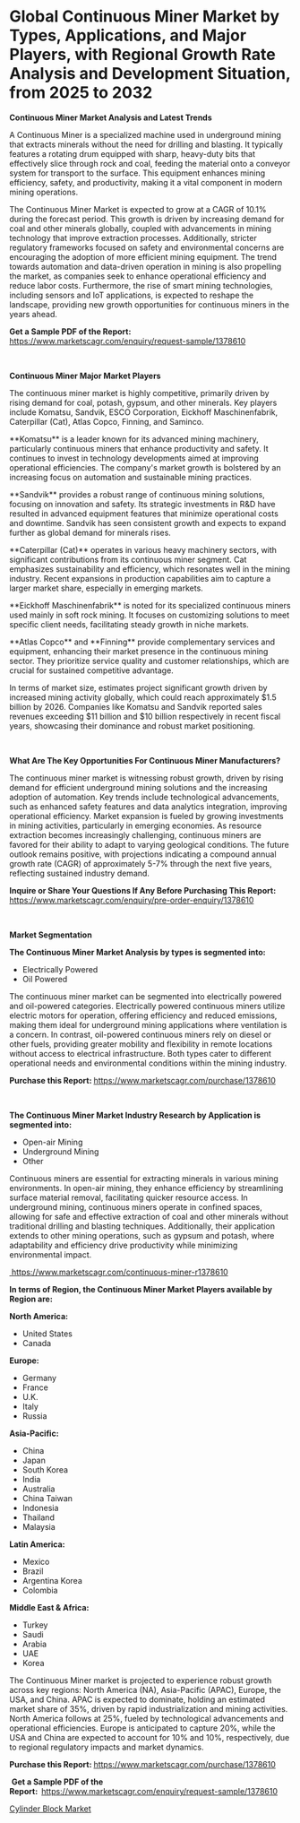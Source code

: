<p><h1>Global Continuous Miner Market by Types, Applications, and Major Players, with Regional Growth Rate Analysis and Development Situation, from 2025 to 2032</h1></p><p><strong>Continuous Miner Market Analysis and Latest Trends</strong></p>
<p><p>A Continuous Miner is a specialized machine used in underground mining that extracts minerals without the need for drilling and blasting. It typically features a rotating drum equipped with sharp, heavy-duty bits that effectively slice through rock and coal, feeding the material onto a conveyor system for transport to the surface. This equipment enhances mining efficiency, safety, and productivity, making it a vital component in modern mining operations.</p><p>The Continuous Miner Market is expected to grow at a CAGR of 10.1% during the forecast period. This growth is driven by increasing demand for coal and other minerals globally, coupled with advancements in mining technology that improve extraction processes. Additionally, stricter regulatory frameworks focused on safety and environmental concerns are encouraging the adoption of more efficient mining equipment. The trend towards automation and data-driven operation in mining is also propelling the market, as companies seek to enhance operational efficiency and reduce labor costs. Furthermore, the rise of smart mining technologies, including sensors and IoT applications, is expected to reshape the landscape, providing new growth opportunities for continuous miners in the years ahead.</p></p>
<p><strong>Get a Sample PDF of the Report:&nbsp;</strong> <a href="https://www.marketscagr.com/enquiry/request-sample/1378610?utm_campaign=2008&utm_medium=2&utm_source=Github&utm_content=ia&utm_term=16022025&utm_id=continuous-miner">https://www.marketscagr.com/enquiry/request-sample/1378610</a></p>
<p>&nbsp;</p>
<p><strong>Continuous Miner Major Market Players</strong></p>
<p><p>The continuous miner market is highly competitive, primarily driven by rising demand for coal, potash, gypsum, and other minerals. Key players include Komatsu, Sandvik, ESCO Corporation, Eickhoff Maschinenfabrik, Caterpillar (Cat), Atlas Copco, Finning, and Saminco.</p><p>**Komatsu** is a leader known for its advanced mining machinery, particularly continuous miners that enhance productivity and safety. It continues to invest in technology developments aimed at improving operational efficiencies. The company's market growth is bolstered by an increasing focus on automation and sustainable mining practices.</p><p>**Sandvik** provides a robust range of continuous mining solutions, focusing on innovation and safety. Its strategic investments in R&D have resulted in advanced equipment features that minimize operational costs and downtime. Sandvik has seen consistent growth and expects to expand further as global demand for minerals rises.</p><p>**Caterpillar (Cat)** operates in various heavy machinery sectors, with significant contributions from its continuous miner segment. Cat emphasizes sustainability and efficiency, which resonates well in the mining industry. Recent expansions in production capabilities aim to capture a larger market share, especially in emerging markets.</p><p>**Eickhoff Maschinenfabrik** is noted for its specialized continuous miners used mainly in soft rock mining. It focuses on customizing solutions to meet specific client needs, facilitating steady growth in niche markets.</p><p>**Atlas Copco** and **Finning** provide complementary services and equipment, enhancing their market presence in the continuous mining sector. They prioritize service quality and customer relationships, which are crucial for sustained competitive advantage.</p><p>In terms of market size, estimates project significant growth driven by increased mining activity globally, which could reach approximately $1.5 billion by 2026. Companies like Komatsu and Sandvik reported sales revenues exceeding $11 billion and $10 billion respectively in recent fiscal years, showcasing their dominance and robust market positioning.</p></p>
<p>&nbsp;</p>
<p><strong>What Are The Key Opportunities For Continuous Miner Manufacturers?</strong></p>
<p><p>The continuous miner market is witnessing robust growth, driven by rising demand for efficient underground mining solutions and the increasing adoption of automation. Key trends include technological advancements, such as enhanced safety features and data analytics integration, improving operational efficiency. Market expansion is fueled by growing investments in mining activities, particularly in emerging economies. As resource extraction becomes increasingly challenging, continuous miners are favored for their ability to adapt to varying geological conditions. The future outlook remains positive, with projections indicating a compound annual growth rate (CAGR) of approximately 5-7% through the next five years, reflecting sustained industry demand.</p></p>
<p><strong>Inquire or Share Your Questions If Any Before Purchasing This Report:</strong> <a href="https://www.marketscagr.com/enquiry/pre-order-enquiry/1378610?utm_campaign=2008&utm_medium=2&utm_source=Github&utm_content=ia&utm_term=16022025&utm_id=continuous-miner">https://www.marketscagr.com/enquiry/pre-order-enquiry/1378610</a></p>
<p>&nbsp;</p>
<p><strong>Market Segmentation</strong></p>
<p><strong>The Continuous Miner Market Analysis by types is segmented into:</strong></p>
<p><ul><li>Electrically Powered</li><li>Oil Powered</li></ul></p>
<p><p>The continuous miner market can be segmented into electrically powered and oil-powered categories. Electrically powered continuous miners utilize electric motors for operation, offering efficiency and reduced emissions, making them ideal for underground mining applications where ventilation is a concern. In contrast, oil-powered continuous miners rely on diesel or other fuels, providing greater mobility and flexibility in remote locations without access to electrical infrastructure. Both types cater to different operational needs and environmental conditions within the mining industry.</p></p>
<p><strong>Purchase this Report:&nbsp;</strong><a href="https://www.marketscagr.com/purchase/1378610?utm_campaign=2008&utm_medium=2&utm_source=Github&utm_content=ia&utm_term=16022025&utm_id=continuous-miner">https://www.marketscagr.com/purchase/1378610</a></p>
<p>&nbsp;</p>
<p><strong>The Continuous Miner Market Industry Research by Application is segmented into:</strong></p>
<p><ul><li>Open-air Mining</li><li>Underground Mining</li><li>Other</li></ul></p>
<p><p>Continuous miners are essential for extracting minerals in various mining environments. In open-air mining, they enhance efficiency by streamlining surface material removal, facilitating quicker resource access. In underground mining, continuous miners operate in confined spaces, allowing for safe and effective extraction of coal and other minerals without traditional drilling and blasting techniques. Additionally, their application extends to other mining operations, such as gypsum and potash, where adaptability and efficiency drive productivity while minimizing environmental impact.</p></p>
<p><a href="https://www.marketscagr.com/continuous-miner-r1378610?utm_campaign=2008&utm_medium=2&utm_source=Github&utm_content=ia&utm_term=16022025&utm_id=continuous-miner">&nbsp;https://www.marketscagr.com/continuous-miner-r1378610</a></p>
<p><strong>In terms of Region, the Continuous Miner Market Players available by Region are:</strong></p>
<p>
    <p> <strong> North America: </strong>
        <ul>
            <li>United States</li>
            <li>Canada</li>
        </ul>
        </p> 
    <p> <strong> Europe: </strong>
        <ul>
            <li>Germany</li>
            <li>France</li>
            <li>U.K.</li>
            <li>Italy</li>
            <li>Russia</li>
        </ul>
        </p> 
    <p> <strong> Asia-Pacific: </strong>
        <ul>
            <li>China</li>
            <li>Japan</li>
            <li>South Korea</li>
            <li>India</li>
            <li>Australia</li>
            <li>China Taiwan</li>
            <li>Indonesia</li>
            <li>Thailand</li>
            <li>Malaysia</li>
        </ul>
        </p> 
    <p> <strong> Latin America: </strong>
        <ul>
            <li>Mexico</li>
            <li>Brazil</li>
            <li>Argentina Korea</li>
            <li>Colombia</li>
        </ul>
        </p> 
    <p> <strong> Middle East & Africa: </strong>
        <ul>
            <li>Turkey</li>
            <li>Saudi</li>
            <li>Arabia</li>
            <li>UAE</li>
            <li>Korea</li>
        </ul>
    </p>
    </p>
<p><p>The Continuous Miner market is projected to experience robust growth across key regions: North America (NA), Asia-Pacific (APAC), Europe, the USA, and China. APAC is expected to dominate, holding an estimated market share of 35%, driven by rapid industrialization and mining activities. North America follows at 25%, fueled by technological advancements and operational efficiencies. Europe is anticipated to capture 20%, while the USA and China are expected to account for 10% and 10%, respectively, due to regional regulatory impacts and market dynamics.</p></p>
<p><strong>Purchase this Report: </strong><a href="https://www.marketscagr.com/purchase/1378610?utm_campaign=2008&utm_medium=2&utm_source=Github&utm_content=ia&utm_term=16022025&utm_id=continuous-miner">https://www.marketscagr.com/purchase/1378610</a></p>
<p>&nbsp;<strong>Get a Sample PDF of the Report:&nbsp;&nbsp;</strong><a href="https://www.marketscagr.com/enquiry/request-sample/1378610?utm_campaign=2008&utm_medium=2&utm_source=Github&utm_content=ia&utm_term=16022025&utm_id=continuous-miner">https://www.marketscagr.com/enquiry/request-sample/1378610</a></p>
<p><strong></strong></p>
<p><p><a href="https://github.com/wileonie19657/Market-Research-Report-List-1/blob/main/cylinder-block-market.md?utm_campaign=2008&utm_medium=2&utm_source=Github&utm_content=ia&utm_term=16022025&utm_id=continuous-miner">Cylinder Block Market</a></p></p>